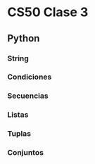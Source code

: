 # CS50 Clase 3

## Python

### String

### Condiciones

### Secuencias

### Listas

### Tuplas

### Conjuntos

